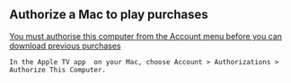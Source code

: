 ## Authorize a Mac to play purchases

[You must authorise this computer from the Account menu before you can download previous purchases](https://support.apple.com/guide/tvapp-mac/authorize-a-computer-atv089f1ba6f/mac)

````
In the Apple TV app  on your Mac, choose Account > Authorizations > Authorize This Computer.
````
